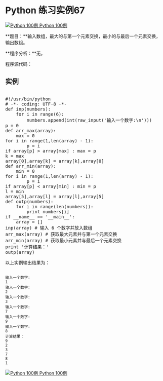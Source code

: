 Python 练习实例67
=============

 [![Python 100例](../images/up.gif)
 Python 100例](python-100-examples.html)


 **题目：**输入数组，最大的与第一个元素交换，最小的与最后一个元素交换，输出数组。

 **程序分析：**无。

 程序源代码：

  实例
--

 <pre>

#!/usr/bin/python
# -*- coding: UTF-8 -*-
def inp(numbers):
    for i in range(6):
        numbers.append(int(raw_input('输入一个数字:\n')))
p = 0
def arr_max(array):
    max = 0
for i in range(1,len(array) - 1):
        p = i
if array[p] > array[max] : max = p
k = max
array[0],array[k] = array[k],array[0]
def arr_min(array):
    min = 0
for i in range(1,len(array) - 1):
        p = i
if array[p] < array[min] : min = p
l = min
array[5],array[l] = array[l],array[5]
def outp(numbers):
    for i in range(len(numbers)):
        print numbers[i]
if __name__ == '__main__':
    array = []
inp(array) # 输入 6 个数字并放入数组
arr_max(array) # 获取最大元素并与第一个元素交换
arr_min(array) # 获取最小元素并与最后一个元素交换
print '计算结果：'
outp(array)
</pre>

  以上实例输出结果为：

 
```

输入一个数字:
1
输入一个数字:
2
输入一个数字:
3
输入一个数字:
7
输入一个数字:
9
输入一个数字:
8
计算结果：
9
2
3
7
8
1

```

 [![Python 100例](../images/up.gif)
 Python 100例](python-100-examples.html)